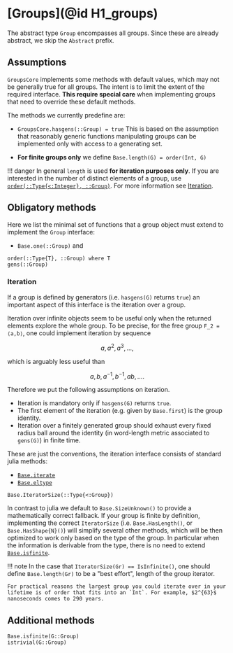 # [Groups](@id H1_groups)

The abstract type `Group` encompasses all groups. Since these are already
abstract, we skip the `Abstract` prefix.

## Assumptions

`GroupsCore` implements some methods with default values, which may not be
generally true for all groups. The intent is to limit the extent of the required
interface. **This require special care** when implementing groups that need to
override these default methods.

The methods we currently predefine are:

 * `GroupsCore.hasgens(::Group) = true`
This is based on the assumption that reasonably generic functions
manipulating groups can be implemented only with access to a generating set.

 * **For finite groups only** we define `Base.length(G) = order(Int, G)`

!!! danger
    In general `length` is used **for iteration purposes only**.
    If you are interested in the number of distinct elements of a group, use
    [`order(::Type{<:Integer}, ::Group)`](@ref). For more information see
    [Iteration](@ref).

## Obligatory methods

Here we list the minimal set of functions that a group object must extend to
implement the `Group` interface:

* `Base.one(::Group)` and

```@docs
order(::Type{T}, ::Group) where T
gens(::Group)
```

### Iteration

If a group is defined by generators (i.e. `hasgens(G)` returns `true`) an
important aspect of this interface is the iteration over a group.

Iteration over infinite objects seem to be useful only when the returned
elements explore the whole group. To be precise, for the free group
``F_2 = ⟨a,b⟩``, one could implement iteration by sequence
```math
a, a^2, a^3, \ldots,
```
which is arguably less useful than
```math
a, b, a^{-1}, b^{-1}, ab, \ldots.
```

Therefore we put the following assumptions on iteration.
 * Iteration is mandatory only if `hasgens(G)` returns `true`.
 * The first element of the iteration (e.g. given by `Base.first`) is the
   group identity.
 * Iteration over a finitely generated group should exhaust every fixed radius
   ball around the identity (in word-length metric associated to `gens(G)`) in finite time.

These are just the conventions, the iteration interface consists of standard
julia methods:

 * [`Base.iterate`](https://docs.julialang.org/en/v1/base/collections/#Base.iterate)
 * [`Base.eltype`](https://docs.julialang.org/en/v1/base/collections/#Base.eltype)

```@docs
Base.IteratorSize(::Type{<:Group})
```
In contrast to julia we default to `Base.SizeUnknown()` to provide a
mathematically correct fallback. If your group is finite by definition,
implementing the correct `IteratorSize` (i.e. `Base.HasLength()`, or
`Base.HasShape{N}()`) will simplify several other methods, which will be then
optimized to work only based on the type of the group. In particular when the
information is derivable from the type, there is no need to extend [`Base.isfinite`](@ref).

!!! note
    In the case that `IteratorSize(Gr) == IsInfinite()`, one should define
    `Base.length(Gr)` to be a "best effort", length of the group iterator.

    For practical reasons the largest group you could iterate over in your
    lifetime is of order that fits into an `Int`. For example, $2^{63}$
    nanoseconds comes to 290 years.

## Additional methods

```@docs
Base.isfinite(G::Group)
istrivial(G::Group)
```
